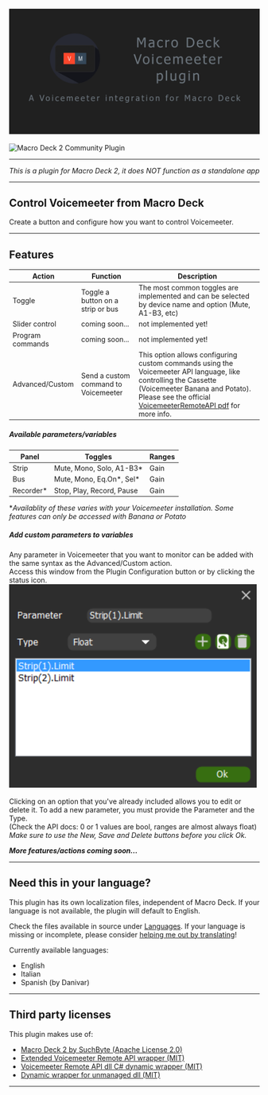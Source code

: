 ![Header](MacroDeckVoicemeeterSocial.png)

<img alt="Macro Deck 2 Community Plugin" height="64px" align="center" href="https://macrodeck.org" src="https://macrodeck.org/images/macro_deck_2_community_plugin.png"/>

***
*This is a plugin for Macro Deck 2, it does NOT function as a standalone app*
***
## Control Voicemeeter from Macro Deck
Create a button and configure how you want to control Voicemeeter.

***
## Features

| Action | Function | Description |
| --- | --- | --- |
| Toggle | Toggle a button on a strip or bus | The most common toggles are implemented and can be selected by device name and option (Mute, A1-B3, etc) |
| Slider control | coming soon... | not implemented yet! |
| Program commands | coming soon... | not implemented yet! |
| Advanced/Custom | Send a custom command to Voicemeeter | This option allows configuring custom commands using the Voicemeeter API language, like controlling the Cassette (Voicemeeter Banana and Potato). <br/> Please see the official [VoicemeeterRemoteAPI pdf](https://download.vb-audio.com/Download_CABLE/VoicemeeterRemoteAPI.pdf) for more info. |

##### Available parameters/variables

| Panel | Toggles | Ranges |
| --- | --- | --- |
| Strip | Mute, Mono, Solo, A1-B3* | Gain |
| Bus | Mute, Mono, Eq.On*, Sel* | Gain |
| Recorder* | Stop, Play, Record, Pause | Gain |

**Availablity of these varies with your Voicemeeter installation. Some features can only be accessed with Banana or Potato*

##### Add custom parameters to variables

Any parameter in Voicemeeter that you want to monitor can be added with the same syntax as the Advanced/Custom action.\
Access this window from the Plugin Configuration button or by clicking the status icon.\
![Addtional Parameters](addtionalParameters.png)

Clicking on an option that you've already included allows you to edit or delete it. To add a new parameter, you must provide the Parameter and the Type. \
(Check the API docs: 0 or 1 values are bool, ranges are almost always float)\
*Make sure to use the New, Save and Delete buttons before you click Ok.*

***More features/actions coming soon...***

***
## Need this in your language?
This plugin has its own localization files, independent of Macro Deck.
If your language is not available, the plugin will default to English.

Check the files available in source under [Languages](MacroDeck.Voicemeeter/MacroDeck.Voicemeeter/Languages).
If your language is missing or incomplete, please consider [helping me out by translating](https://poeditor.com/join/project/I1exM7PsOc)! 

Currently available languages:
- English
- Italian
- Spanish (by Danivar)

***
## Third party licenses
This plugin makes use of:
- [Macro Deck 2 by SuchByte (Apache License 2.0)](https://macrodeck.org)
- [Extended Voicemeeter Remote API wrapper (MIT)](https://github.com/A-tG/voicemeeter-remote-api-extended)
- [Voicemeeter Remote API dll C# dynamic wrapper (MIT)](https://github.com/A-tG/Voicemeeter-Remote-API-dll-dynamic-wrapper)
- [Dynamic wrapper for unmanaged dll (MIT)](https://github.com/A-tG/Dynamic-wrapper-for-unmanaged-dll)

***
